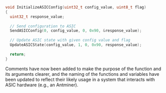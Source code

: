 ```c
void InitializeASICConfig(uint32_t config_value, uint8_t flag)
{
  uint32_t response_value;
  
  // Send configuration to ASIC
  SendASICConfig(0, config_value, 0, 0x90, &response_value);
  
  // Update ASIC state with given config value and flag
  UpdateASICState(config_value, 1, 0, 0x90, response_value);
  
  return;
}
```

Comments have now been added to make the purpose of the function and its arguments clearer, and the naming of the functions and variables have been updated to reflect their likely usage in a system that interacts with ASIC hardware (e.g., an Antminer).